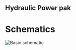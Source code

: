 ## Hydraulic Power pak

# Schematics
![Basic schematic](https://github.com/plastic-hub/products/blob/master/projects/hydraulic-power-pack/schematics/hydraulic-power-pack-schematic.jpg)
